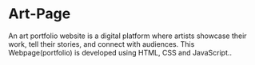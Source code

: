 # Art-Page
An art portfolio website is a digital platform where artists showcase their work, tell their stories, and connect with audiences. This Webpage(portfolio) is developed using HTML, CSS and JavaScript..
